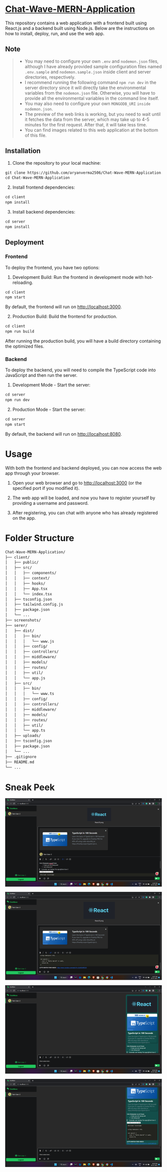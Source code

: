 # [Chat-Wave-MERN-Application](https://chat-wave-mern-client.web.app/)

This repository contains a web application with a frontend built using React.js and a backend built using Node.js. Below are the instructions on how to install, deploy, run, and use the web app.

## Note

> * You may need to configure your own `.env` and `nodemon.json` files, although I have already provided sample configuration files named `.env.sample` and `nodemon.sample.json` inside client and server directories, respectively.
> * I recommend running the following command `npm run dev` in the server directory since it will directly take the environmental variables from the `nodemon.json` file. Otherwise, you will have to provide all the environmental variables in the command line itself.
> * You may also need to configure your own `MONGODB_URI` `inside nodemon.json`.
> * The preview of the web links is working, but you need to wait until it fetches the data from the server, which may take up to 4-5 minutes for the first request. After that, it will take less time.
> * You can find images related to this web application at the bottom of this file.

## Installation

1. Clone the repository to your local machine:

```markdown
git clone https://github.com/aryanverma2506/Chat-Wave-MERN-Application.git
cd Chat-Wave-MERN-Application
```

2. Install frontend dependencies:

```markdown
cd client
npm install
```

3. Install backend dependencies:

```markdown
cd server
npm install
```

## Deployment

### Frontend

To deploy the frontend, you have two options:

1. Development Build: Run the frontend in development mode with hot-reloading.

```markdown
cd client
npm start
```

By default, the frontend will run on [http://localhost:3000](http://localhost:3000).

2. Production Build: Build the frontend for production.

```markdown
cd client
npm run build
```

After running the production build, you will have a build directory containing the optimized files.

### Backend

To deploy the backend, you will need to compile the TypeScript code into JavaScript and then run the server.

1. Development Mode - Start the server:

```markdown
cd server
npm run dev
```

2. Production Mode - Start the server:

```markdown
cd server
npm start
```

By default, the backend will run on [http://localhost:8080](http://localhost:8080).

# Usage

With both the frontend and backend deployed, you can now access the web app through your browser.

1. Open your web browser and go to [http://localhost:3000](http://localhost:3000) (or the specified port if you modified it).

2. The web app will be loaded, and now you have to register yourself by providing a username and password.

3. After registering, you can chat with anyone who has already registered on the app.

# Folder Structure

```markdown
Chat-Wave-MERN-Application/
├── client/
│   ├── public/
│   ├── src/
│   │   ├── components/
│   │   ├── context/
│   │   ├── hooks/
│   │   ├── App.tsx
│   │   └── index.tsx
│   ├── tsconfig.json
│   ├── tailwind.config.js
│   ├── package.json
│   └── ...
├── screenshots/
├── serer/
│   ├── dist/
│   │   ├── bin/
│   │   │   └── www.js
│   │   ├── config/
│   │   ├── controllers/
│   │   ├── middleware/
│   │   ├── models/
│   │   ├── routes/
│   │   ├── util/
│   │   └── app.js
│   ├── src/
│   │   ├── bin/
│   │   │   └── www.ts
│   │   ├── config/
│   │   ├── controllers/
│   │   ├── middleware/
│   │   ├── models/
│   │   ├── routes/
│   │   ├── util/
│   │   └── app.ts
│   ├── uploads/
│   ├── tsconfig.json
│   ├── package.json
│   └── ...
├── .gitignore
├── README.md
└── ...
```

# Sneak Peek

![](screenshots/Screenshot-1.png)


![](screenshots/Screenshot-2.png)


![](screenshots/Screenshot-3.png)


![](screenshots/Screenshot-4.png)